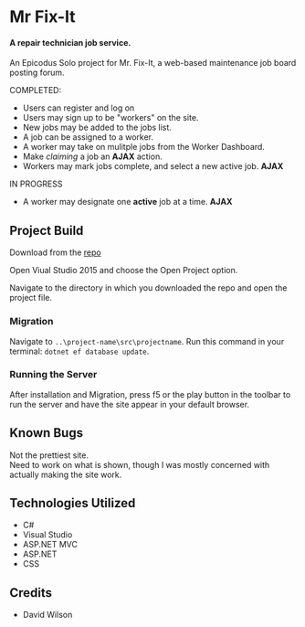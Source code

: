 # Mr Fix-It
#### A repair technician job service.

An Epicodus Solo project for Mr. Fix-It, a web-based maintenance job board posting forum.

COMPLETED:
* Users can register and log on
* Users may sign up to be "workers" on the site.
* New jobs may be added to the jobs list.
* A job can be assigned to a worker.
* A worker may take on mulitple jobs from the Worker Dashboard.
* Make *claiming* a job an **AJAX** action.
* Workers may mark jobs complete, and select a new active job. **AJAX**

IN PROGRESS
* A worker may designate one **active** job at a time. **AJAX**

## Project Build

Download from the [repo](https://github.com/GrapeSalad/SonOfCod)

Open Viual Studio 2015 and choose the Open Project option.

Navigate to the directory in which you downloaded the repo and open the project file.

### Migration

Navigate to `..\project-name\src\projectname`.
Run this command in your terminal: `dotnet ef database update`.

### Running the Server

After installation and Migration, press f5 or the play button in the toolbar to run the server and have the site appear in your default browser.

## Known Bugs

Not the prettiest site.<br>
Need to work on what is shown, though I was mostly concerned with actually making the site work.

## Technologies Utilized

* C#
* Visual Studio
* ASP.NET MVC
* ASP.NET
* CSS

## Credits

* David Wilson
